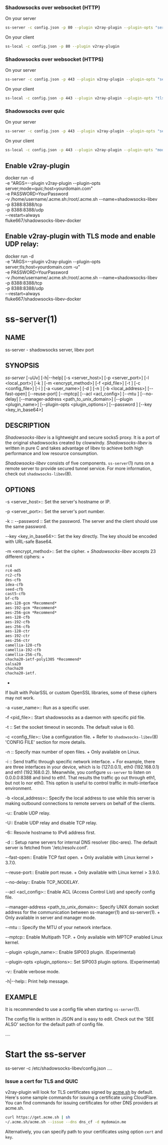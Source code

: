
### Shadowsocks over websocket (HTTP)

On your server

```sh
ss-server -c config.json -p 80 --plugin v2ray-plugin --plugin-opts "server"
```

On your client

```sh
ss-local -c config.json -p 80 --plugin v2ray-plugin
```

### Shadowsocks over websocket (HTTPS)

On your server

```sh
ss-server -c config.json -p 443 --plugin v2ray-plugin --plugin-opts "server;tls;host=mydomain.me"
```

On your client

```sh
ss-local -c config.json -p 443 --plugin v2ray-plugin --plugin-opts "tls;host=mydomain.me"
```

### Shadowsocks over quic

On your server

```sh
ss-server -c config.json -p 443 --plugin v2ray-plugin --plugin-opts "server;mode=quic;host=mydomain.me"
```

On your client

```sh
ss-local -c config.json -p 443 --plugin v2ray-plugin --plugin-opts "mode=quic;host=mydomain.me"
```

## Enable v2ray-plugin

docker run -d \
-e "ARGS=--plugin v2ray-plugin --plugin-opts server;mode=quic;host=yourdomain.com" \
-e PASSWORD=YourPassword \
-v /home/username/.acme.sh:/root/.acme.sh
--name=shadowsocks-libev \
-p 8388:8388/tcp \
-p 8388:8388/udp \
--restart=always \
fluke667/shadowsocks-libev-docker

## Enable v2ray-plugin with TLS mode and enable UDP relay:

docker run -d \
-e "ARGS=--plugin v2ray-plugin --plugin-opts server;tls;host=yourdomain.com -u" \
-e PASSWORD=YourPassword \
-v /home/username/.acme.sh:/root/.acme.sh
--name=shadowsocks-libev \
-p 8388:8388/tcp \
-p 8388:8388/udp \
--restart=always \
fluke667/shadowsocks-libev-docker



ss-server(1)
============

NAME
----
ss-server - shadowsocks server, libev port

SYNOPSIS
--------
*ss-server*
 [-uUv] [-h|--help]
 [-s <server_host>] [-p <server_port>] [-l <local_port>]
 [-k <password>] [-m <encrypt_method>] [-f <pid_file>]
 [-t <timeout>] [-c <config_file>] [-i <interface>]
 [-a <user_name>] [-d <addr>] [-n <nofile>]
 [-b <local_address>] [--fast-open] [--reuse-port]
 [--mptcp] [--acl <acl_config>] [--mtu <MTU>] [--no-delay]
 [--manager-address <path_to_unix_domain>]
 [--plugin <plugin_name>] [--plugin-opts <plugin_options>]
 [--password <password>] [--key <key_in_base64>]

DESCRIPTION
-----------
*Shadowsocks-libev* is a lightweight and secure socks5 proxy.
It is a port of the original shadowsocks created by clowwindy.
*Shadowsocks-libev* is written in pure C and takes advantage of libev to
achieve both high performance and low resource consumption.

*Shadowsocks-libev* consists of five components.
`ss-server`(1) runs on a remote server to provide secured tunnel service.
For more information, check out `shadowsocks-libev`(8).

OPTIONS
-------
-s <server_host>::
Set the server's hostname or IP.

-p <server_port>::
Set the server's port number.

-k <password>::
--password <password>::
Set the password. The server and the client should use the same password.

--key <key_in_base64>::
Set the key directly. The key should be encoded with URL-safe Base64.

-m <encrypt_method>::
Set the cipher.
+
*Shadowsocks-libev* accepts 23 different ciphers:
+
```txt
rc4
rc4-md5
rc2-cfb
des-cfb
idea-cfb
seed-cfb
cast5-cfb
bf-cfb
aes-128-gcm *Recommend*
aes-192-gcm *Recommend*
aes-256-gcm *Recommend*
aes-128-cfb
aes-192-cfb
aes-256-cfb
aes-128-ctr
aes-192-ctr
aes-256-ctr
camellia-128-cfb
camellia-192-cfb
camellia-256-cfb,
chacha20-ietf-poly1305 *Recommend*
salsa20
chacha20
chacha20-ietf.
```
+
If built with PolarSSL or custom OpenSSL libraries, some of
these ciphers may not work.

-a <user_name>::
Run as a specific user.

-f <pid_file>::
Start shadowsocks as a daemon with specific pid file.

-t <timeout>::
Set the socket timeout in seconds. The default value is 60.

-c <config_file>::
Use a configuration file.
+
Refer to `shadowsocks-libev`(8) 'CONFIG FILE' section for more details.

-n <number>::
Specify max number of open files.
+
Only available on Linux.

-i <interface>::
Send traffic through specific network interface.
+
For example, there are three interfaces in your device,
which is lo (127.0.0.1), eth0 (192.168.0.1) and eth1 (192.168.0.2).
Meanwhile, you configure `ss-server` to listen on 0.0.0.0:8388 and bind to eth1.
That results the traffic go out through eth1, but not lo nor eth0.
This option is useful to control traffic in multi-interface environment.

-b <local_address>::
Specify the local address to use while this server is making outbound 
connections to remote servers on behalf of the clients.

-u::
Enable UDP relay.

-U::
Enable UDP relay and disable TCP relay.

-6::
Resovle hostname to IPv6 address first.

-d <addr>::
Setup name servers for internal DNS resolver (libc-ares).
The default server is fetched from '/etc/resolv.conf'.

--fast-open::
Enable TCP fast open.
+
Only available with Linux kernel > 3.7.0.

--reuse-port::
Enable port reuse.
+
Only available with Linux kernel > 3.9.0.

--no-delay::
Enable TCP_NODELAY.

--acl <acl_config>::
Enable ACL (Access Control List) and specify config file.

--manager-address <path_to_unix_domain>::
Specify UNIX domain socket address for the communication between ss-manager(1) and ss-server(1).
+
Only available in server and manager mode.

--mtu <MTU>::
Specify the MTU of your network interface.

--mptcp::
Enable Multipath TCP.
+
Only available with MPTCP enabled Linux kernel.

--plugin <plugin_name>::
Enable SIP003 plugin. (Experimental)

--plugin-opts <plugin_options>::
Set SIP003 plugin options. (Experimental)

-v::
Enable verbose mode.

-h|--help::
Print help message.

EXAMPLE
-------
It is recommended to use a config file when starting `ss-server`(1).

The config file is written in JSON and is easy to edit.
Check out the 'SEE ALSO' section for the default path of config file.

....
# Start the ss-server
ss-server -c /etc/shadowsocks-libev/config.json
....

### Issue a cert for TLS and QUIC

v2ray-plugin will look for TLS certificates signed by [acme.sh](https://github.com/Neilpang/acme.sh) by default.
Here's some sample commands for issuing a certificate using CloudFlare.
You can find commands for issuing certificates for other DNS providers at acme.sh.

```sh
curl https://get.acme.sh | sh
~/.acme.sh/acme.sh --issue --dns dns_cf -d mydomain.me
```

Alternatively, you can specify path to your certificates using option `cert` and `key`.
